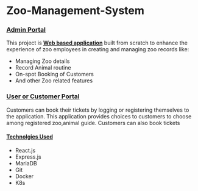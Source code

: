 <h1>Zoo-Management-System</h1>
<h3><u>Admin Portal</u></h3>
<p>This project is <b><u>Web based application</u></b> built from scratch to enhance the experience of zoo employees in creating and managing zoo records like:</p>
<ul>
  <li>Managing Zoo details</li>
  <li>Record Animal routine</li>
  <li>On-spot Booking of Customers</li>
  <li>And other Zoo related features</li>
</ul>
<h3><u>User or Customer Portal</u></h3>
<p>Customers can book their tickets by logging or registering themselves to the application. 
This application provides choices to customers to choose among registered zoo,animal guide. Customers
can also book tickets </p>
<h4><u>Technolgies Used</u></h4>
<ul>
  <li>React.js</li>
  <li>Express.js</li>
  <li>MariaDB</li>
  <li>Git</li>
  <li>Docker</li>
  <li>K8s</li>
</ul>
